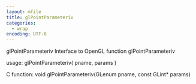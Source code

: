 ```yaml
---
layout: mfile
title: glPointParameteriv
categories:
  - wrap
encoding: UTF-8
---
```


glPointParameteriv  Interface to OpenGL function glPointParameteriv

usage:  glPointParameteriv( pname, params )

C function:  void glPointParameteriv(GLenum pname, const GLint\* params)